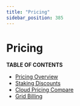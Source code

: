 ```yaml
---
title: "Pricing"
sidebar_position: 385
---
```


# Pricing

**TABLE OF CONTENTS**

- [Pricing Overview](./pricing)
- [Staking Discounts](./staking_discount_levels)
- [Cloud Pricing Compare](./cloud_pricing_compare)
- [Grid Billing](grid_billing)